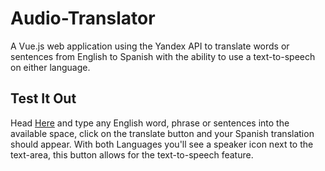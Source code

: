 # Audio-Translator

A Vue.js web application using the Yandex API to translate words or sentences from English to Spanish with the ability to use a text-to-speech on either language.

## Test It Out
Head [Here](https://grantcz.github.io/Audio-Trans…) and type any English word, phrase or sentences into the available space, click on the translate button and your Spanish translation should appear. With both Languages you'll see a speaker icon next to the text-area, this button allows for the text-to-speech feature.
